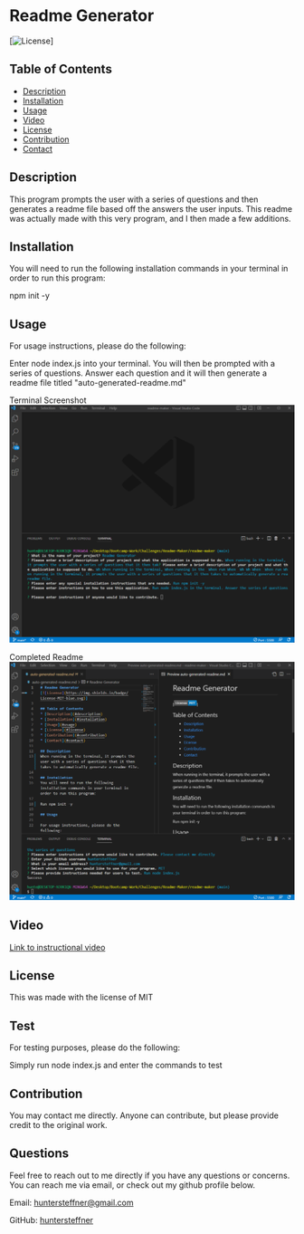 # Readme Generator

[![License](https://img.shields.io/badge/License-MIT-blue.svg)]

## Table of Contents

- [Description](#description)
- [Installation](#installation)
- [Usage](#usage)
- [Video](#video)
- [License](#license)
- [Contribution](#contribution)
- [Contact](#contact)

## Description

This program prompts the user with a series of questions and then generates a readme file based off the answers the user inputs. This readme was actually made with this very program, and I then made a few additions.

## Installation

You will need to run the following installation commands in your terminal in order to run this program:

npm init -y

## Usage

For usage instructions, please do the following:

Enter node index.js into your terminal. You will then be prompted with a series of questions. Answer each question and it will then generate a readme file titled "auto-generated-readme.md"

Terminal Screenshot
![Alt text](./Screenshot1.png "Optional Title")

Completed Readme
![Alt text](./Screenshot2.png "Optional Title")

## Video

[Link to instructional video](https://huntersteffner.github.io/readme-maker/)

## License

This was made with the license of MIT

## Test

For testing purposes, please do the following:

Simply run node index.js and enter the commands to test

## Contribution

You may contact me directly. Anyone can contribute, but please provide credit to the original work.

## Questions

Feel free to reach out to me directly if you have any questions or concerns. You can reach me via email, or check out my github profile below.

Email: huntersteffner@gmail.com

GitHub: [huntersteffner](https://github.com/huntersteffner/)
